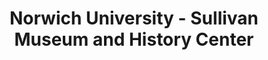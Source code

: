 ---
layout: repo
title: "Norwich University - Sullivan Museum and History Center"
id: 15918
permalink: repos/15918/
---